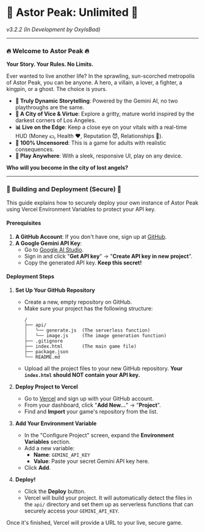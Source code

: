 # 🌆 Astor Peak: Unlimited 🌆

*v3.2.2 (In Development by OxyIsBad)*

---

### 🔥 Welcome to Astor Peak 🔥

**Your Story. Your Rules. No Limits.**

Ever wanted to live another life? In the sprawling, sun-scorched metropolis of Astor Peak, you can be anyone. A hero, a villain, a lover, a fighter, a kingpin, or a ghost. The choice is yours.

-   **🤖 Truly Dynamic Storytelling**: Powered by the Gemini AI, no two playthroughs are the same.
-   **🌃 A City of Vice & Virtue**: Explore a gritty, mature world inspired by the darkest corners of Los Angeles.
-   **📊 Live on the Edge**: Keep a close eye on your vitals with a real-time HUD (Money 💵, Health ❤️, Reputation 😈, Relationships 👥).
-   **🔞 100% Uncensored**: This is a game for adults with realistic consequences.
-   **📱 Play Anywhere**: With a sleek, responsive UI, play on any device.

**Who will you become in the city of lost angels?**

---

### 🚀 Building and Deployment (Secure) 🚀

This guide explains how to securely deploy your own instance of Astor Peak using Vercel Environment Variables to protect your API key.

#### Prerequisites

1.  **A GitHub Account**: If you don't have one, sign up at [GitHub](https://github.com).
2.  **A Google Gemini API Key**:
    * Go to [Google AI Studio](https://aistudio.google.com/).
    * Sign in and click "**Get API key**" -> "**Create API key in new project**".
    * Copy the generated API key. **Keep this secret!**

#### Deployment Steps

1.  **Set Up Your GitHub Repository**
    * Create a new, empty repository on GitHub.
    * Make sure your project has the following structure:
      ```
      /
      ├── api/
      │   └── generate.js  (The serverless function)
      │   └── image.js     (The image generation function)
      ├── .gitignore
      ├── index.html       (The main game file)
      ├── package.json
      └── README.md
      ```
    * Upload all the project files to your new GitHub repository. **Your `index.html` should NOT contain your API key.**

2.  **Deploy Project to Vercel**
    * Go to [Vercel](https://vercel.com) and sign up with your GitHub account.
    * From your dashboard, click "**Add New...**" -> "**Project**".
    * Find and **Import** your game's repository from the list.

3.  **Add Your Environment Variable**
    * In the "Configure Project" screen, expand the **Environment Variables** section.
    * Add a new variable:
        * **Name**: `GEMINI_API_KEY`
        * **Value**: Paste your secret Gemini API key here.
    * Click **Add**.

4.  **Deploy!**
    * Click the **Deploy** button.
    * Vercel will build your project. It will automatically detect the files in the `api/` directory and set them up as serverless functions that can securely access your `GEMINI_API_KEY`.

Once it's finished, Vercel will provide a URL to your live, secure game.
